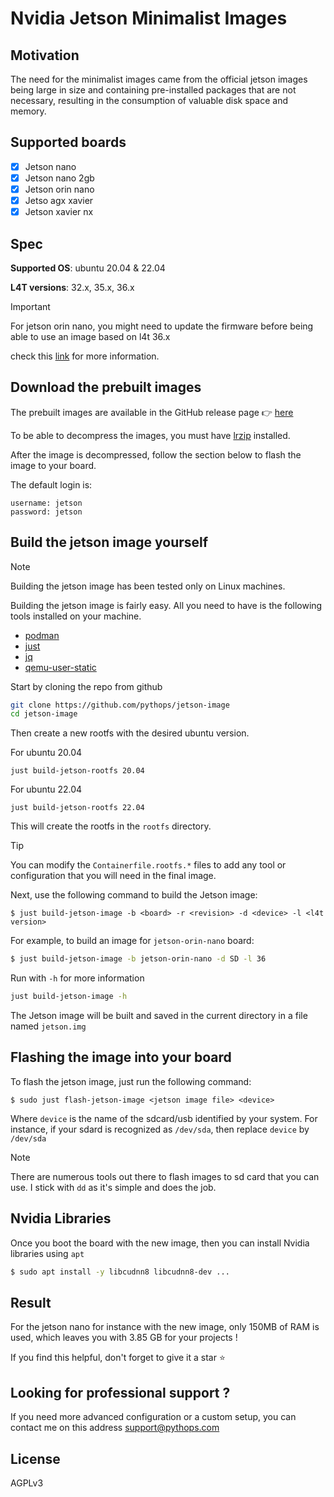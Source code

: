 # Nvidia Jetson Minimalist Images

## Motivation

The need for the minimalist images came from the official jetson images being large in size and containing pre-installed packages that are not necessary, resulting in the consumption of valuable disk space and memory.

## Supported boards

- [x] Jetson nano
- [x] Jetson nano 2gb
- [x] Jetson orin nano
- [x] Jetso agx xavier
- [x] Jetson xavier nx

## Spec

**Supported OS**: ubuntu 20.04 & 22.04

**L4T versions**: 32.x, 35.x, 36.x

> [!IMPORTANT]
> For jetson orin nano, you might need to update the firmware before being able to use an image based on l4t 36.x
>
> check this [link](https://www.jetson-ai-lab.com/initial_setup_jon.html) for more information.

## Download the prebuilt images

The prebuilt images are available in the GitHub release page 👉 [here](https://github.com/pythops/jetson-image/releases)

To be able to decompress the images, you must have [lrzip](https://github.com/ckolivas/lrzip) installed.

After the image is decompressed, follow the section below to flash the image to your board.

The default login is:

```
username: jetson
password: jetson
```

## Build the jetson image yourself

> [!NOTE]
> Building the jetson image has been tested only on Linux machines.

Building the jetson image is fairly easy. All you need to have is the following tools installed on your machine.

- [podman](https://github.com/containers/podman)
- [just](https://github.com/casey/just)
- [jq](https://github.com/stedolan/jq)
- [qemu-user-static]()

Start by cloning the repo from github

```bash
git clone https://github.com/pythops/jetson-image
cd jetson-image
```

Then create a new rootfs with the desired ubuntu version.

For ubuntu 20.04

```
just build-jetson-rootfs 20.04
```

For ubuntu 22.04

```
just build-jetson-rootfs 22.04
```

This will create the rootfs in the `rootfs` directory.

> [!TIP]
> You can modify the `Containerfile.rootfs.*` files to add any tool or configuration that you will need in the final image.

Next, use the following command to build the Jetson image:

```
$ just build-jetson-image -b <board> -r <revision> -d <device> -l <l4t version>
```

For example, to build an image for `jetson-orin-nano` board:

```bash
$ just build-jetson-image -b jetson-orin-nano -d SD -l 36
```

Run with `-h` for more information

```bash
just build-jetson-image -h
```

The Jetson image will be built and saved in the current directory in a file named `jetson.img`

## Flashing the image into your board

To flash the jetson image, just run the following command:

```
$ sudo just flash-jetson-image <jetson image file> <device>
```

Where `device` is the name of the sdcard/usb identified by your system.
For instance, if your sdard is recognized as `/dev/sda`, then replace `device` by `/dev/sda`

> [!NOTE]
> There are numerous tools out there to flash images to sd card that you can use. I stick with `dd` as it's simple and does the job.

## Nvidia Libraries

Once you boot the board with the new image, then you can install Nvidia libraries using `apt`

```bash
$ sudo apt install -y libcudnn8 libcudnn8-dev ...
```

## Result

For the jetson nano for instance with the new image, only 150MB of RAM is used, which leaves you with 3.85 GB for your projects !

If you find this helpful, don't forget to give it a star ⭐

## Looking for professional support ?

If you need more advanced configuration or a custom setup, you can contact me on this address support@pythops.com

## License

AGPLv3
